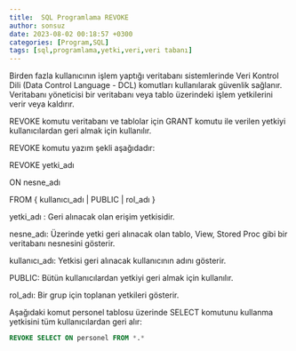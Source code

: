 ```yaml
---
title:  SQL Programlama REVOKE
author: sonsuz
date: 2023-08-02 00:18:57 +0300
categories: [Program,SQL]
tags: [sql,programlama,yetki,veri,veri tabanı]
---
```



Birden fazla kullanıcının işlem yaptığı veritabanı sistemlerinde Veri Kontrol Dili (Data Control Language - DCL) komutları kullanılarak güvenlik sağlanır. Veritabanı yöneticisi bir veritabanı veya tablo üzerindeki işlem yetkilerini verir veya kaldırır.

REVOKE komutu veritabanı ve tablolar için GRANT komutu ile verilen yetkiyi kullanıcılardan geri almak için kullanılır.

REVOKE komutu yazım şekli aşağıdadır:

REVOKE yetki\_adı

ON nesne\_adı

FROM { kullanıcı\_adı | PUBLIC | rol\_adı }

yetki\_adı : Geri alınacak olan erişim yetkisidir.

nesne\_adı: Üzerinde yetki geri alınacak olan tablo, View, Stored Proc gibi bir veritabanı nesnesini gösterir.

kullanıcı\_adı: Yetkisi geri alınacak kullanıcının adını gösterir.

PUBLIC: Bütün kullanıcılardan yetkiyi geri almak için kullanılır.

rol\_adı: Bir grup için toplanan yetkileri gösterir.

Aşağıdaki komut personel tablosu üzerinde SELECT komutunu kullanma yetkisini tüm kullanıcılardan geri alır:

```sql
REVOKE SELECT ON personel FROM *.*
```
